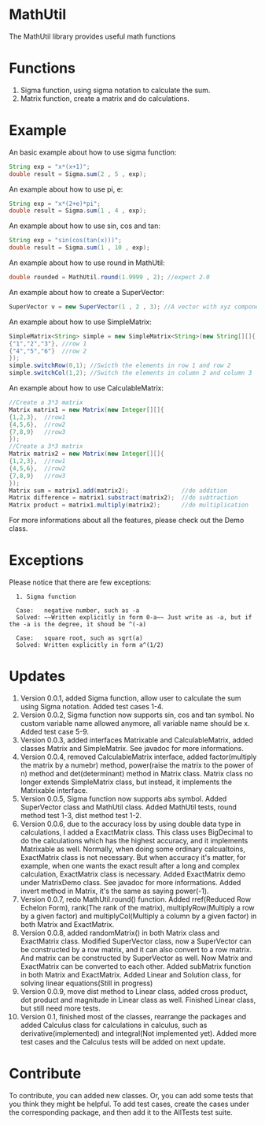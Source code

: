# MathUtil
The MathUtil library provides useful math functions

# Functions

   1. Sigma function, using sigma notation to calculate the sum.
   2. Matrix function, create a matrix and do calculations.

# Example

An basic example about how to use sigma function:
```java
String exp = "x*(x+1)";
double result = Sigma.sum(2 , 5 , exp);
```

An example about how to use pi, e:
```java
String exp = "x*(2+e)*pi";
double result = Sigma.sum(1 , 4 , exp);
```

An example about how to use sin, cos and tan:
```java
String exp = "sin(cos(tan(x)))";
double result = Sigma.sum(1 , 10 , exp);
```

An example about how to use round in MathUtil:
```java
double rounded = MathUtil.round(1.9999 , 2); //expect 2.0
```

An example about how to create a SuperVector:
```java
SuperVector v = new SuperVector(1 , 2 , 3); //A vector with xyz components
```

An example about how to use SimpleMatrix:
```java
SimpleMatrix<String> simple = new SimpleMatrix<String>(new String[][]{
{"1","2","3"}, //row 1
{"4","5","6"}  //row 2
});
simple.switchRow(0,1); //Swicth the elements in row 1 and row 2
simple.switchCol(1,2); //Switch the elements in column 2 and column 3
```

An example about how to use CalculableMatrix:
```java
//Create a 3*3 matrix
Matrix matrix1 = new Matrix(new Integer[][]{
{1,2,3},  //row1
{4,5,6},  //row2
{7,8,9}   //row3
});
//Create a 3*3 matrix
Matrix matrix2 = new Matrix(new Integer[][]{
{1,2,3},  //row1
{4,5,6},  //row2
{7,8,9}   //row3
});
Matrix sum = matrix1.add(matrix2);               //do addition
Matrix difference = matrix1.substract(matrix2);  //do subtraction
Matrix product = matrix1.multiply(matrix2);      //do multiplication

```
For more informations about all the features, please check out the Demo class.

# Exceptions

Please notice that there are few exceptions:  
   
      1. Sigma function  

      Case:   negative number, such as -a  
      Solved: ~~Written explicitly in form 0-a~~ Just write as -a, but if the -a is the degree, it shoud be ^(-a)  
      
      Case:   square root, such as sqrt(a)  
      Solved: Written explicitly in form a^(1/2)  

# Updates

   1. Version 0.0.1, added Sigma function, allow user to calculate the sum using Sigma notation. Added test cases 1-4.  
   2. Version 0.0.2, Sigma function now supports sin, cos and tan symbol. No custom variable name allowed anymore, all variable name should be x. Added test case 5-9.  
   3. Version 0.0.3, added interfaces Matrixable and CalculableMatrix, added classes Matrix and SimpleMatrix. See javadoc for more informations.  
   4. Version 0.0.4, removed CalculableMatrix interface, added factor(multiply the matrix by a numebr) method, power(raise the matrix to the power of n) method and det(determinant) method in Matrix class. Matrix class no longer extends SimpleMatrix class, but instead, it implements the Matrixable interface.  
   5. Version 0.0.5, Sigma function now supports abs symbol. Added SuperVector class and MathUtil class. Added MathUtil tests, round method test 1-3, dist method test 1-2.  
   6. Version 0.0.6, due to the accuracy loss by using double data type in calculations, I added a ExactMatrix class. This class uses BigDecimal to do the calculations which has the highest accuracy, and it implements Matrixable as well. Normally, when doing some ordinary calcualtoins, ExactMatrix class is not necessary. But when accuracy it's matter, for example, when one wants the exact result after a long and complex calculation, ExactMatrix class is necessary. Added ExactMatrix demo under MatrixDemo class. See javadoc for more informations. Added invert method in Matrix, it's the same as saying power(-1).
   7. Version 0.0.7, redo MathUtil.round() function. Added rref(Reduced Row Echelon Form), rank(The rank of the matrix), multiplyRow(Multiply a row by a given factor) and multiplyCol(Multiply a column by a given factor) in both Matrix and ExactMatrix.
   8. Version 0.0.8, added randomMatrix() in both Matrix class and ExactMatrix class. Modified SuperVector class, now a SuperVector can be constructed by a row matrix, and it can also convert to a row matrix. And matrix can be constructed by SuperVector as well. Now Matrix and ExactMatrix can be converted to each other. Added subMatrix function in both Matrix and ExactMatrix. Added Linear and Solution class, for solving linear equations(Still in progress)
   9. Version 0.0.9, move dist method to Linear class, added cross product, dot product and magnitude in Linear class as well. Finished Linear class, but still need more tests.  
   10. Version 0.1, finished most of the classes, rearrange the packages and added Calculus class for calculations in calculus, such as derivative(implemented) and integral(Not implemented yet). Added more test cases and the Calculus tests will be added on next update.

# Contribute

To contribute, you can added new classes. Or, you can add some tests that you think they might be helpful. To add test cases, create the cases under the corresponding package, and
then add it to the AllTests test suite.
